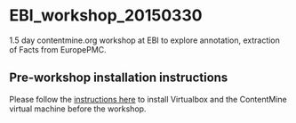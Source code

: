 # EBI_workshop_20150330

1.5 day contentmine.org workshop at EBI to explore annotation, extraction of Facts from EuropePMC.

## Pre-workshop installation instructions

Please follow the [instructions here](https://github.com/ContentMine/EBI_workshop_20150330/blob/master/docs/pre-workshop_installation.pdf) to install Virtualbox and the ContentMine virtual machine before the workshop.